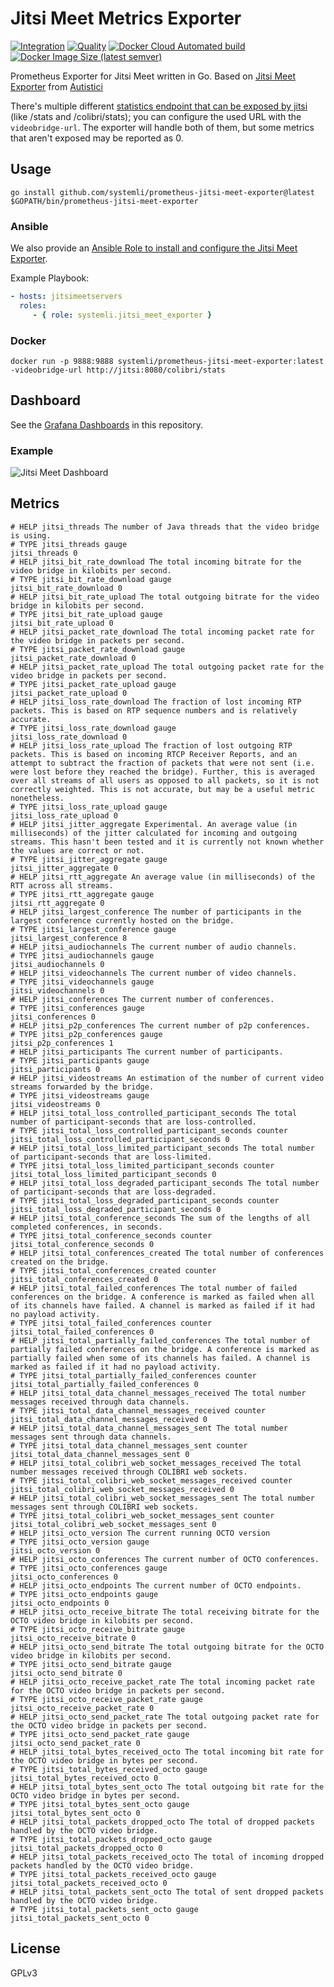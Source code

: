 # Jitsi Meet Metrics Exporter

[![Integration](https://github.com/systemli/prometheus-jitsi-meet-exporter/workflows/Integration/badge.svg?branch=master)](https://github.com/systemli/prometheus-jitsi-meet-exporter/workflows/Integration/badge.svg?branch=master) [![Quality](https://github.com/systemli/prometheus-jitsi-meet-exporter/workflows/Quality/badge.svg?branch=master)](https://github.com/systemli/prometheus-jitsi-meet-exporter/workflows/Quality/badge.svg?branch=master) [![Docker Cloud Automated build](https://img.shields.io/docker/cloud/automated/systemli/prometheus-jitsi-meet-exporter)](https://hub.docker.com/r/systemli/prometheus-jitsi-meet-exporter) [![Docker Image Size (latest semver)](https://img.shields.io/docker/image-size/systemli/prometheus-jitsi-meet-exporter)](https://hub.docker.com/r/systemli/prometheus-jitsi-meet-exporter)

Prometheus Exporter for Jitsi Meet written in Go. Based on [Jitsi Meet Exporter](https://git.autistici.org/ai3/tools/jitsi-prometheus-exporter) from [Autistici](https://www.autistici.org/)

There's multiple different [statistics endpoint that can be exposed by jitsi](https://github.com/jitsi/jitsi-videobridge/blob/master/doc/statistics.md) (like /stats and /colibri/stats); you can configure the used URL with the `videobridge-url`.
The exporter will handle both of them, but some metrics that aren't exposed may be reported as 0.

## Usage

```
go install github.com/systemli/prometheus-jitsi-meet-exporter@latest
$GOPATH/bin/prometheus-jitsi-meet-exporter
```

### Ansible

We also provide an [Ansible Role to install and configure the Jitsi Meet Exporter](https://github.com/systemli/ansible-role-jitsi-meet-exporter).

Example Playbook:

```yaml
- hosts: jitsimeetservers
  roles:
     - { role: systemli.jitsi_meet_exporter }
```

### Docker

```
docker run -p 9888:9888 systemli/prometheus-jitsi-meet-exporter:latest -videobridge-url http://jitsi:8080/colibri/stats
```

## Dashboard

See the [Grafana Dashboards](dashboards) in this repository.

### Example

![Jitsi Meet Dashboard](dashboards/jitsi-meet.png)

## Metrics

```
# HELP jitsi_threads The number of Java threads that the video bridge is using.
# TYPE jitsi_threads gauge
jitsi_threads 0
# HELP jitsi_bit_rate_download The total incoming bitrate for the video bridge in kilobits per second.
# TYPE jitsi_bit_rate_download gauge
jitsi_bit_rate_download 0
# HELP jitsi_bit_rate_upload The total outgoing bitrate for the video bridge in kilobits per second.
# TYPE jitsi_bit_rate_upload gauge
jitsi_bit_rate_upload 0
# HELP jitsi_packet_rate_download The total incoming packet rate for the video bridge in packets per second.
# TYPE jitsi_packet_rate_download gauge
jitsi_packet_rate_download 0
# HELP jitsi_packet_rate_upload The total outgoing packet rate for the video bridge in packets per second.
# TYPE jitsi_packet_rate_upload gauge
jitsi_packet_rate_upload 0
# HELP jitsi_loss_rate_download The fraction of lost incoming RTP packets. This is based on RTP sequence numbers and is relatively accurate.
# TYPE jitsi_loss_rate_download gauge
jitsi_loss_rate_download 0
# HELP jitsi_loss_rate_upload The fraction of lost outgoing RTP packets. This is based on incoming RTCP Receiver Reports, and an attempt to subtract the fraction of packets that were not sent (i.e. were lost before they reached the bridge). Further, this is averaged over all streams of all users as opposed to all packets, so it is not correctly weighted. This is not accurate, but may be a useful metric nonetheless.
# TYPE jitsi_loss_rate_upload gauge
jitsi_loss_rate_upload 0
# HELP jitsi_jitter_aggregate Experimental. An average value (in milliseconds) of the jitter calculated for incoming and outgoing streams. This hasn't been tested and it is currently not known whether the values are correct or not.
# TYPE jitsi_jitter_aggregate gauge
jitsi_jitter_aggregate 0
# HELP jitsi_rtt_aggregate An average value (in milliseconds) of the RTT across all streams.
# TYPE jitsi_rtt_aggregate gauge
jitsi_rtt_aggregate 0
# HELP jitsi_largest_conference The number of participants in the largest conference currently hosted on the bridge.
# TYPE jitsi_largest_conference gauge
jitsi_largest_conference 8
# HELP jitsi_audiochannels The current number of audio channels.
# TYPE jitsi_audiochannels gauge
jitsi_audiochannels 0
# HELP jitsi_videochannels The current number of video channels.
# TYPE jitsi_videochannels gauge
jitsi_videochannels 0
# HELP jitsi_conferences The current number of conferences.
# TYPE jitsi_conferences gauge
jitsi_conferences 0
# HELP jitsi_p2p_conferences The current number of p2p conferences.
# TYPE jitsi_p2p_conferences gauge
jitsi_p2p_conferences 1
# HELP jitsi_participants The current number of participants.
# TYPE jitsi_participants gauge
jitsi_participants 0
# HELP jitsi_videostreams An estimation of the number of current video streams forwarded by the bridge.
# TYPE jitsi_videostreams gauge
jitsi_videostreams 0
# HELP jitsi_total_loss_controlled_participant_seconds The total number of participant-seconds that are loss-controlled.
# TYPE jitsi_total_loss_controlled_participant_seconds counter
jitsi_total_loss_controlled_participant_seconds 0
# HELP jitsi_total_loss_limited_participant_seconds The total number of participant-seconds that are loss-limited.
# TYPE jitsi_total_loss_limited_participant_seconds counter
jitsi_total_loss_limited_participant_seconds 0
# HELP jitsi_total_loss_degraded_participant_seconds The total number of participant-seconds that are loss-degraded.
# TYPE jitsi_total_loss_degraded_participant_seconds counter
jitsi_total_loss_degraded_participant_seconds 0
# HELP jitsi_total_conference_seconds The sum of the lengths of all completed conferences, in seconds.
# TYPE jitsi_total_conference_seconds counter
jitsi_total_conference_seconds 0
# HELP jitsi_total_conferences_created The total number of conferences created on the bridge.
# TYPE jitsi_total_conferences_created counter
jitsi_total_conferences_created 0
# HELP jitsi_total_failed_conferences The total number of failed conferences on the bridge. A conference is marked as failed when all of its channels have failed. A channel is marked as failed if it had no payload activity.
# TYPE jitsi_total_failed_conferences counter
jitsi_total_failed_conferences 0
# HELP jitsi_total_partially_failed_conferences The total number of partially failed conferences on the bridge. A conference is marked as partially failed when some of its channels has failed. A channel is marked as failed if it had no payload activity.
# TYPE jitsi_total_partially_failed_conferences counter
jitsi_total_partially_failed_conferences 0
# HELP jitsi_total_data_channel_messages_received The total number messages received through data channels.
# TYPE jitsi_total_data_channel_messages_received counter
jitsi_total_data_channel_messages_received 0
# HELP jitsi_total_data_channel_messages_sent The total number messages sent through data channels.
# TYPE jitsi_total_data_channel_messages_sent counter
jitsi_total_data_channel_messages_sent 0
# HELP jitsi_total_colibri_web_socket_messages_received The total number messages received through COLIBRI web sockets.
# TYPE jitsi_total_colibri_web_socket_messages_received counter
jitsi_total_colibri_web_socket_messages_received 0
# HELP jitsi_total_colibri_web_socket_messages_sent The total number messages sent through COLIBRI web sockets.
# TYPE jitsi_total_colibri_web_socket_messages_sent counter
jitsi_total_colibri_web_socket_messages_sent 0
# HELP jitsi_octo_version The current running OCTO version
# TYPE jitsi_octo_version gauge
jitsi_octo_version 0
# HELP jitsi_octo_conferences The current number of OCTO conferences.
# TYPE jitsi_octo_conferences gauge
jitsi_octo_conferences 0
# HELP jitsi_octo_endpoints The current number of OCTO endpoints.
# TYPE jitsi_octo_endpoints gauge
jitsi_octo_endpoints 0
# HELP jitsi_octo_receive_bitrate The total receiving bitrate for the OCTO video bridge in kilobits per second.
# TYPE jitsi_octo_receive_bitrate gauge
jitsi_octo_receive_bitrate 0
# HELP jitsi_octo_send_bitrate The total outgoing bitrate for the OCTO video bridge in kilobits per second.
# TYPE jitsi_octo_send_bitrate gauge
jitsi_octo_send_bitrate 0
# HELP jitsi_octo_receive_packet_rate The total incoming packet rate for the OCTO video bridge in packets per second.
# TYPE jitsi_octo_receive_packet_rate gauge
jitsi_octo_receive_packet_rate 0
# HELP jitsi_octo_send_packet_rate The total outgoing packet rate for the OCTO video bridge in packets per second.
# TYPE jitsi_octo_send_packet_rate gauge
jitsi_octo_send_packet_rate 0
# HELP jitsi_total_bytes_received_octo The total incoming bit rate for the OCTO video bridge in bytes per second.
# TYPE jitsi_total_bytes_received_octo gauge
jitsi_total_bytes_received_octo 0
# HELP jitsi_total_bytes_sent_octo The total outgoing bit rate for the OCTO video bridge in bytes per second.
# TYPE jitsi_total_bytes_sent_octo gauge
jitsi_total_bytes_sent_octo 0
# HELP jitsi_total_packets_dropped_octo The total of dropped packets handled by the OCTO video bridge.
# TYPE jitsi_total_packets_dropped_octo gauge
jitsi_total_packets_dropped_octo 0
# HELP jitsi_total_packets_received_octo The total of incoming dropped packets handled by the OCTO video bridge.
# TYPE jitsi_total_packets_received_octo gauge
jitsi_total_packets_received_octo 0
# HELP jitsi_total_packets_sent_octo The total of sent dropped packets handled by the OCTO video bridge.
# TYPE jitsi_total_packets_sent_octo gauge
jitsi_total_packets_sent_octo 0
```

## License

GPLv3
